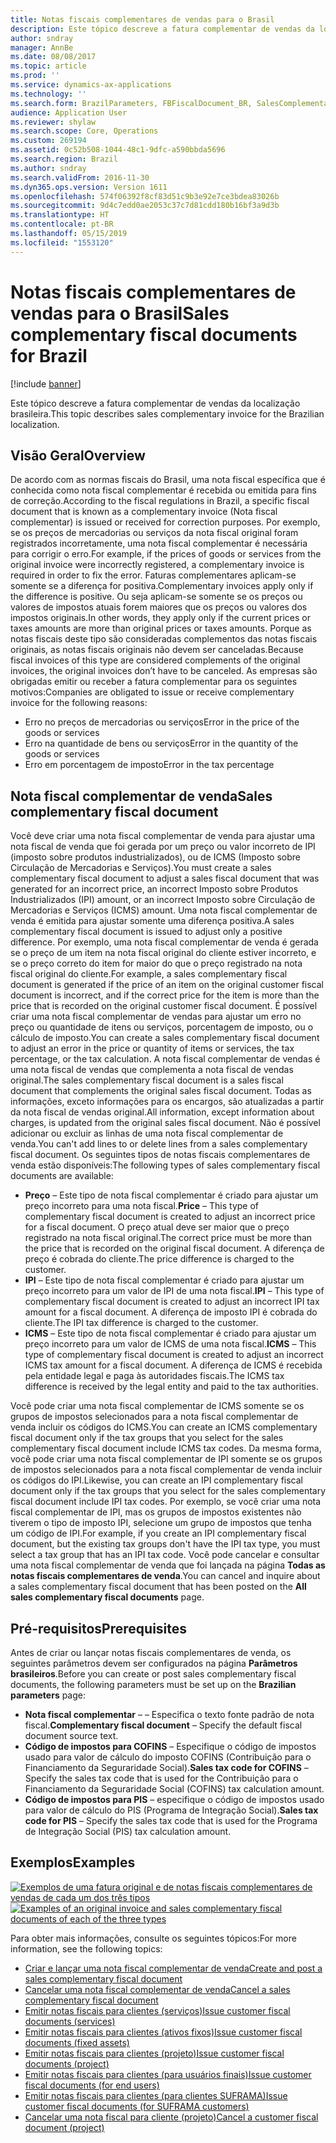 ```yaml
---
title: Notas fiscais complementares de vendas para o Brasil
description: Este tópico descreve a fatura complementar de vendas da localização brasileira.
author: sndray
manager: AnnBe
ms.date: 08/08/2017
ms.topic: article
ms.prod: ''
ms.service: dynamics-ax-applications
ms.technology: ''
ms.search.form: BrazilParameters, FBFiscalDocument_BR, SalesComplementaryInvoice, SalesComplementaryInvoiceCancel_BR, SalesComplementaryInvoiceListPage
audience: Application User
ms.reviewer: shylaw
ms.search.scope: Core, Operations
ms.custom: 269194
ms.assetid: 0c52b508-1044-48c1-9dfc-a590bbda5696
ms.search.region: Brazil
ms.author: sndray
ms.search.validFrom: 2016-11-30
ms.dyn365.ops.version: Version 1611
ms.openlocfilehash: 574f06392f8cf83d51c9b3e92e7ce3bdea83026b
ms.sourcegitcommit: 9d4c7edd0ae2053c37c7d81cdd180b16bf3a9d3b
ms.translationtype: HT
ms.contentlocale: pt-BR
ms.lasthandoff: 05/15/2019
ms.locfileid: "1553120"
---
```

# <a name="sales-complementary-fiscal-documents-for-brazil"></a><span data-ttu-id="3d093-103">Notas fiscais complementares de vendas para o Brasil</span><span class="sxs-lookup"><span data-stu-id="3d093-103">Sales complementary fiscal documents for Brazil</span></span>

[!include [banner](../includes/banner.md)]

<span data-ttu-id="3d093-104">Este tópico descreve a fatura complementar de vendas da localização brasileira.</span><span class="sxs-lookup"><span data-stu-id="3d093-104">This topic describes sales complementary invoice for the Brazilian localization.</span></span>

<a name="overview"></a><span data-ttu-id="3d093-105">Visão Geral</span><span class="sxs-lookup"><span data-stu-id="3d093-105">Overview</span></span>
--------

<span data-ttu-id="3d093-106">De acordo com as normas fiscais do Brasil, uma nota fiscal específica que é conhecida como nota fiscal complementar é recebida ou emitida para fins de correção.</span><span class="sxs-lookup"><span data-stu-id="3d093-106">According to the fiscal regulations in Brazil, a specific fiscal document that is known as a complementary invoice (Nota fiscal complementar) is issued or received for correction purposes.</span></span> <span data-ttu-id="3d093-107">Por exemplo, se os preços de mercadorias ou serviços da nota fiscal original foram registrados incorretamente, uma nota fiscal complementar é necessária para corrigir o erro.</span><span class="sxs-lookup"><span data-stu-id="3d093-107">For example, if the prices of goods or services from the original invoice were incorrectly registered, a complementary invoice is required in order to fix the error.</span></span> <span data-ttu-id="3d093-108">Faturas complementares aplicam-se somente se a diferença for positiva.</span><span class="sxs-lookup"><span data-stu-id="3d093-108">Complementary invoices apply only if the difference is positive.</span></span> <span data-ttu-id="3d093-109">Ou seja aplicam-se somente se os preços ou valores de impostos atuais forem maiores que os preços ou valores dos impostos originais.</span><span class="sxs-lookup"><span data-stu-id="3d093-109">In other words, they apply only if the current prices or taxes amounts are more than original prices or taxes amounts.</span></span> <span data-ttu-id="3d093-110">Porque as notas fiscais deste tipo são consideradas complementos das notas fiscais originais, as notas fiscais originais não devem ser canceladas.</span><span class="sxs-lookup"><span data-stu-id="3d093-110">Because fiscal invoices of this type are considered complements of the original invoices, the original invoices don’t have to be canceled.</span></span> <span data-ttu-id="3d093-111">As empresas são obrigadas emitir ou receber a fatura complementar para os seguintes motivos:</span><span class="sxs-lookup"><span data-stu-id="3d093-111">Companies are obligated to issue or receive complementary invoice for the following reasons:</span></span>

-   <span data-ttu-id="3d093-112">Erro no preços de mercadorias ou serviços</span><span class="sxs-lookup"><span data-stu-id="3d093-112">Error in the price of the goods or services</span></span>
-   <span data-ttu-id="3d093-113">Erro na quantidade de bens ou serviços</span><span class="sxs-lookup"><span data-stu-id="3d093-113">Error in the quantity of the goods or services</span></span>
-   <span data-ttu-id="3d093-114">Erro em porcentagem de imposto</span><span class="sxs-lookup"><span data-stu-id="3d093-114">Error in the tax percentage</span></span>

## <a name="sales-complementary-fiscal-document"></a><span data-ttu-id="3d093-115">Nota fiscal complementar de venda</span><span class="sxs-lookup"><span data-stu-id="3d093-115">Sales complementary fiscal document</span></span>
<span data-ttu-id="3d093-116">Você deve criar uma nota fiscal complementar de venda para ajustar uma nota fiscal de venda que foi gerada por um preço ou valor incorreto de IPI (imposto sobre produtos industrializados), ou de ICMS (Imposto sobre Circulação de Mercadorias e Serviços).</span><span class="sxs-lookup"><span data-stu-id="3d093-116">You must create a sales complementary fiscal document to adjust a sales fiscal document that was generated for an incorrect price, an incorrect Imposto sobre Produtos Industrializados (IPI) amount, or an incorrect Imposto sobre Circulação de Mercadorias e Serviços (ICMS) amount.</span></span> <span data-ttu-id="3d093-117">Uma nota fiscal complementar de venda é emitida para ajustar somente uma diferença positiva.</span><span class="sxs-lookup"><span data-stu-id="3d093-117">A sales complementary fiscal document is issued to adjust only a positive difference.</span></span> <span data-ttu-id="3d093-118">Por exemplo, uma nota fiscal complementar de venda é gerada se o preço de um item na nota fiscal original do cliente estiver incorreto, e se o preço correto do item for maior do que o preço registrado na nota fiscal original do cliente.</span><span class="sxs-lookup"><span data-stu-id="3d093-118">For example, a sales complementary fiscal document is generated if the price of an item on the original customer fiscal document is incorrect, and if the correct price for the item is more than the price that is recorded on the original customer fiscal document.</span></span> <span data-ttu-id="3d093-119">É possível criar uma nota fiscal complementar de vendas para ajustar um erro no preço ou quantidade de itens ou serviços, porcentagem de imposto, ou o cálculo de imposto.</span><span class="sxs-lookup"><span data-stu-id="3d093-119">You can create a sales complementary fiscal document to adjust an error in the price or quantity of items or services, the tax percentage, or the tax calculation.</span></span> <span data-ttu-id="3d093-120">A nota fiscal complementar de vendas é uma nota fiscal de vendas que complementa a nota fiscal de vendas original.</span><span class="sxs-lookup"><span data-stu-id="3d093-120">The sales complementary fiscal document is a sales fiscal document that complements the original sales fiscal document.</span></span> <span data-ttu-id="3d093-121">Todas as informações, exceto informações para os encargos, são atualizadas a partir da nota fiscal de vendas original.</span><span class="sxs-lookup"><span data-stu-id="3d093-121">All information, except information about charges, is updated from the original sales fiscal document.</span></span> <span data-ttu-id="3d093-122">Não é possível adicionar ou excluir as linhas de uma nota fiscal complementar de venda.</span><span class="sxs-lookup"><span data-stu-id="3d093-122">You can't add lines to or delete lines from a sales complementary fiscal document.</span></span> <span data-ttu-id="3d093-123">Os seguintes tipos de notas fiscais complementares de venda estão disponíveis:</span><span class="sxs-lookup"><span data-stu-id="3d093-123">The following types of sales complementary fiscal documents are available:</span></span>

-   <span data-ttu-id="3d093-124">**Preço** – Este tipo de nota fiscal complementar é criado para ajustar um preço incorreto para uma nota fiscal.</span><span class="sxs-lookup"><span data-stu-id="3d093-124">**Price** – This type of complementary fiscal document is created to adjust an incorrect price for a fiscal document.</span></span> <span data-ttu-id="3d093-125">O preço atual deve ser maior que o preço registrado na nota fiscal original.</span><span class="sxs-lookup"><span data-stu-id="3d093-125">The correct price must be more than the price that is recorded on the original fiscal document.</span></span> <span data-ttu-id="3d093-126">A diferença de preço é cobrada do cliente.</span><span class="sxs-lookup"><span data-stu-id="3d093-126">The price difference is charged to the customer.</span></span>
-   <span data-ttu-id="3d093-127">**IPI** – Este tipo de nota fiscal complementar é criado para ajustar um preço incorreto para um valor de IPI de uma nota fiscal.</span><span class="sxs-lookup"><span data-stu-id="3d093-127">**IPI** – This type of complementary fiscal document is created to adjust an incorrect IPI tax amount for a fiscal document.</span></span> <span data-ttu-id="3d093-128">A diferença de imposto IPI é cobrada do cliente.</span><span class="sxs-lookup"><span data-stu-id="3d093-128">The IPI tax difference is charged to the customer.</span></span>
-   <span data-ttu-id="3d093-129">**ICMS** – Este tipo de nota fiscal complementar é criado para ajustar um preço incorreto para um valor de ICMS de uma nota fiscal.</span><span class="sxs-lookup"><span data-stu-id="3d093-129">**ICMS** – This type of complementary fiscal document is created to adjust an incorrect ICMS tax amount for a fiscal document.</span></span> <span data-ttu-id="3d093-130">A diferença de ICMS é recebida pela entidade legal e paga às autoridades fiscais.</span><span class="sxs-lookup"><span data-stu-id="3d093-130">The ICMS tax difference is received by the legal entity and paid to the tax authorities.</span></span>

<span data-ttu-id="3d093-131">Você pode criar uma nota fiscal complementar de ICMS somente se os grupos de impostos selecionados para a nota fiscal complementar de venda incluir os códigos do ICMS.</span><span class="sxs-lookup"><span data-stu-id="3d093-131">You can create an ICMS complementary fiscal document only if the tax groups that you select for the sales complementary fiscal document include ICMS tax codes.</span></span> <span data-ttu-id="3d093-132">Da mesma forma, você pode criar uma nota fiscal complementar de IPI somente se os grupos de impostos selecionados para a nota fiscal complementar de venda incluir os códigos do IPI.</span><span class="sxs-lookup"><span data-stu-id="3d093-132">Likewise, you can create an IPI complementary fiscal document only if the tax groups that you select for the sales complementary fiscal document include IPI tax codes.</span></span> <span data-ttu-id="3d093-133">Por exemplo, se você criar uma nota fiscal complementar de IPI, mas os grupos de impostos existentes não tiverem o tipo de imposto IPI, selecione um grupo de impostos que tenha um código de IPI.</span><span class="sxs-lookup"><span data-stu-id="3d093-133">For example, if you create an IPI complementary fiscal document, but the existing tax groups don't have the IPI tax type, you must select a tax group that has an IPI tax code.</span></span> <span data-ttu-id="3d093-134">Você pode cancelar e consultar uma nota fiscal complementar de venda que foi lançada na página **Todas as notas fiscais complementares de venda**.</span><span class="sxs-lookup"><span data-stu-id="3d093-134">You can cancel and inquire about a sales complementary fiscal document that has been posted on the **All sales complementary fiscal documents** page.</span></span>

## <a name="prerequisites"></a><span data-ttu-id="3d093-135">Pré-requisitos</span><span class="sxs-lookup"><span data-stu-id="3d093-135">Prerequisites</span></span>
<span data-ttu-id="3d093-136">Antes de criar ou lançar notas fiscais complementares de venda, os seguintes parâmetros devem ser configurados na página **Parâmetros brasileiros**.</span><span class="sxs-lookup"><span data-stu-id="3d093-136">Before you can create or post sales complementary fiscal documents, the following parameters must be set up on the **Brazilian parameters** page:</span></span>

-   <span data-ttu-id="3d093-137">**Nota fiscal complementar** – – Especifica o texto fonte padrão de nota fiscal.</span><span class="sxs-lookup"><span data-stu-id="3d093-137">**Complementary fiscal document** – Specify the default fiscal document source text.</span></span>
-   <span data-ttu-id="3d093-138">**Código de impostos para COFINS** – Especifique o código de impostos usado para valor de cálculo do imposto COFINS (Contribuição para o Financiamento da Seguraridade Social).</span><span class="sxs-lookup"><span data-stu-id="3d093-138">**Sales tax code for COFINS** – Specify the sales tax code that is used for the Contribuição para o Financiamento da Seguraridade Social (COFINS) tax calculation amount.</span></span>
-   <span data-ttu-id="3d093-139">**Código de impostos para PIS** – especifique o código de impostos usado para valor de cálculo do PIS (Programa de Integração Social).</span><span class="sxs-lookup"><span data-stu-id="3d093-139">**Sales tax code for PIS** – Specify the sales tax code that is used for the Programa de Integração Social (PIS) tax calculation amount.</span></span>

## <a name="examples"></a><span data-ttu-id="3d093-140">Exemplos</span><span class="sxs-lookup"><span data-stu-id="3d093-140">Examples</span></span>
<span data-ttu-id="3d093-141">[![Exemplos de uma fatura original e de notas fiscais complementares de vendas de cada um dos três tipos](./media/salescomplementary-1024x409.png)](./media/salescomplementary.png)</span><span class="sxs-lookup"><span data-stu-id="3d093-141">[![Examples of an original invoice and sales complementary fiscal documents of each of the three types](./media/salescomplementary-1024x409.png)](./media/salescomplementary.png)</span></span>

<span data-ttu-id="3d093-142">Para obter mais informações, consulte os seguintes tópicos:</span><span class="sxs-lookup"><span data-stu-id="3d093-142">For more information, see the following topics:</span></span>

 - [<span data-ttu-id="3d093-143">Criar e lançar uma nota fiscal complementar de venda</span><span class="sxs-lookup"><span data-stu-id="3d093-143">Create and post a sales complementary fiscal document</span></span>](tasks/br-00052-1-create-post-sales-complementary-fiscal-documents.md)
 - [<span data-ttu-id="3d093-144">Cancelar uma nota fiscal complementar de venda</span><span class="sxs-lookup"><span data-stu-id="3d093-144">Cancel a sales complementary fiscal document</span></span>](tasks/br-00052-2-cancel-sales-complementary-fiscal-document.md)
 - [<span data-ttu-id="3d093-145">Emitir notas fiscais para clientes (serviços)</span><span class="sxs-lookup"><span data-stu-id="3d093-145">Issue customer fiscal documents (services)</span></span>](tasks/br-00084-issuing-customer-fiscal-documents-services.md)
 - [<span data-ttu-id="3d093-146">Emitir notas fiscais para clientes (ativos fixos)</span><span class="sxs-lookup"><span data-stu-id="3d093-146">Issue customer fiscal documents (fixed assets)</span></span>](tasks/br-00085-issuing-customer-fiscal-documents-fixed-assets.md)
 - [<span data-ttu-id="3d093-147">Emitir notas fiscais para clientes (projeto)</span><span class="sxs-lookup"><span data-stu-id="3d093-147">Issue customer fiscal documents (project)</span></span>](tasks/br-00086-issuing-customer-fiscal-documents-project.md)
 - [<span data-ttu-id="3d093-148">Emitir notas fiscais para clientes (para usuários finais)</span><span class="sxs-lookup"><span data-stu-id="3d093-148">Issue customer fiscal documents (for end users)</span></span>](tasks/br-00087-issuing-customer-fiscal-documents-end-user.md)
 - [<span data-ttu-id="3d093-149">Emitir notas fiscais para clientes (para clientes SUFRAMA)</span><span class="sxs-lookup"><span data-stu-id="3d093-149">Issue customer fiscal documents (for SUFRAMA customers)</span></span>](tasks/br-00088-issuing-customer-fiscal-documents-suframa-customers.md)
 - [<span data-ttu-id="3d093-150">Cancelar uma nota fiscal para cliente (projeto)</span><span class="sxs-lookup"><span data-stu-id="3d093-150">Cancel a customer fiscal document (project)</span></span>](tasks/br-00092-cancel-customer-fiscal-document-project.md)


